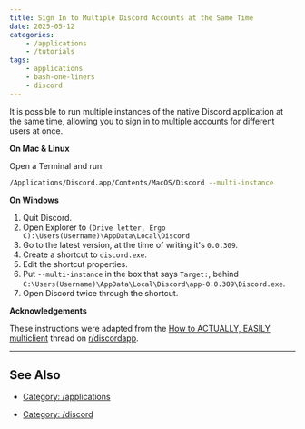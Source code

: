 ```yaml
---
title: Sign In to Multiple Discord Accounts at the Same Time 
date: 2025-05-12
categories:
    - /applications
    - /tutorials
tags:
    - applications
    - bash-one-liners
    - discord
---
```


It is possible to run multiple instances of the native Discord application at the same time, allowing you to sign in to multiple accounts for different users at once.

**On Mac & Linux**

Open a Terminal and run:

```sh
/Applications/Discord.app/Contents/MacOS/Discord --multi-instance
```

**On Windows**

1. Quit Discord.
2. Open Explorer to `(Drive letter, Ergo C):\Users(Username)\AppData\Local\Discord`
3. Go to the latest version, at the time of writing it's `0.0.309`.
4. Create a shortcut to `discord.exe`.
5. Edit the shortcut properties.
6. Put `--multi-instance` in the box that says `Target:`, behind `C:\Users(Username)\AppData\Local\Discord\app-0.0.309\Discord.exe`.
7. Open Discord twice through the shortcut.

**Acknowledgements**

These instructions were adapted from the [How to ACTUALLY, EASILY multiclient](https://www.reddit.com/r/discordapp/comments/kk6rp7/how_to_actually_easily_multiclient/) thread on [r/discordapp](https://www.reddit.com/r/discordapp/).

---

## See Also

- [Category: /applications](/notes-by-category#category-/applications)

- [Category: /discord](/notes-by-category#category-/discord)

